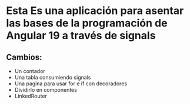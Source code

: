 # Esta Es una aplicación para asentar las bases de la programación de Angular 19 a través de signals

## Cambios:

- Un contador
- Una tabla consumiendo signals
- Una pagina para usar for e if con decoradores
- Dividirlo en componentes
- LinkedRouter
